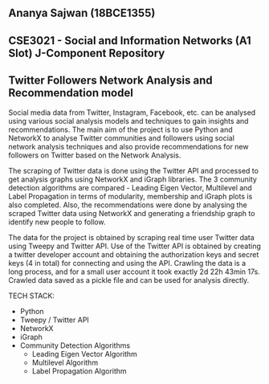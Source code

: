 ## Ananya Sajwan (18BCE1355)
## CSE3021 - Social and Information Networks (A1 Slot) J-Component Repository
## Twitter Followers Network Analysis and Recommendation model

Social media data from Twitter, Instagram, Facebook, etc. can be analysed using various social analysis models and techniques to gain insights and recommendations. The main aim of the project is to use Python and NetworkX to analyse Twitter communities and followers using social network analysis techniques and also provide recommendations for new followers on Twitter based on the Network Analysis.

The scraping of Twitter data is done using the Twitter API and processed to get analysis graphs using NetworkX and iGraph libraries. The 3 community detection algorithms are compared - Leading Eigen Vector, Multilevel and Label Propagation in terms of modularity, membership and iGraph plots is also completed. Also, the recommendations were done by analysing the scraped Twitter data using NetworkX and generating a friendship graph to identify new people to follow.

The data for the project is obtained by scraping real time user Twitter data using Tweepy and Twitter API. Use of the Twitter API is obtained by creating a twitter developer account and obtaining the authorization keys and secret keys (4 in total) for connecting and using the API. Crawling the data is a long process, and for a small user account it took exactly 2d 22h 43min 17s. Crawled data saved as a pickle file and can be used for analysis directly.

TECH STACK:

* Python
* Tweepy / Twitter API
* NetworkX
* iGraph
* Community Detection Algorithms
  * Leading Eigen Vector Algorithm
  * Multilevel Algorithm
  * Label Propagation Algorithm 
